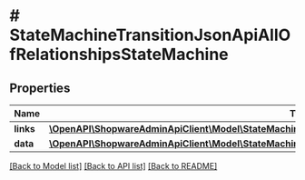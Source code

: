 # # StateMachineTransitionJsonApiAllOfRelationshipsStateMachine

## Properties

Name | Type | Description | Notes
------------ | ------------- | ------------- | -------------
**links** | [**\OpenAPI\ShopwareAdminApiClient\Model\StateMachineTransitionJsonApiAllOfRelationshipsStateMachineLinks**](StateMachineTransitionJsonApiAllOfRelationshipsStateMachineLinks.md) |  | [optional]
**data** | [**\OpenAPI\ShopwareAdminApiClient\Model\StateMachineHistoryJsonApiAllOfRelationshipsStateMachineData**](StateMachineHistoryJsonApiAllOfRelationshipsStateMachineData.md) |  | [optional]

[[Back to Model list]](../../README.md#models) [[Back to API list]](../../README.md#endpoints) [[Back to README]](../../README.md)
